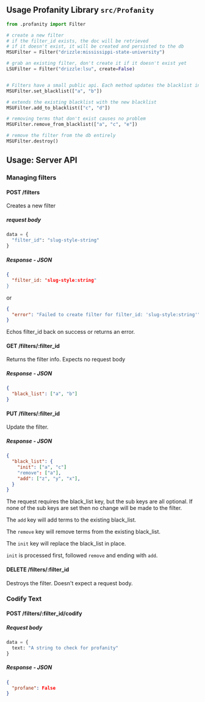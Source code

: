 ## Usage Profanity Library `src/Profanity`

```python
from .profanity import Filter

# create a new filter
# if the filter_id exists, the doc will be retrieved
# if it doesn't exist, it will be created and persisted to the db
MSUFilter = Filter("drizzle:mississippi-state-university")

# grab an existing filter, don't create it if it doesn't exist yet
LSUFilter = Filter("drizzle:lsu", create=False)


# Filters have a small public api. Each method updates the blacklist in memory and persists the change to the database
MSUFilter.set_blacklist(["a", "b"])

# extends the existing blacklist with the new blacklist
MSUFilter.add_to_blacklist(["c", "d"])

# removing terms that don't exist causes no problem
MSUFilter.remove_from_blacklist(["a", "c", "e"])

# remove the filter from the db entirely
MSUFilter.destroy()
```


## Usage: Server API

### Managing filters

#### POST /filters

Creates a new filter

##### request body

```python
data = {
  "filter_id": "slug-style-string"
}
```

##### Response - JSON

```json
{
  "filter_id: "slug-style:string"
}
```

or

```json
{
  "error": "Failed to create filter for filter_id: 'slug-style:string'"
}
```

Echos filter_id back on success or returns an error.


#### GET /filters/:filter_id

Returns the filter info. Expects no request body

##### Response - JSON

```json
{
  "black_list": ["a", "b"]
}
```

#### PUT /filters/:filter_id

Update the filter.

##### Response - JSON

```json
{
  "black_list": {
    "init": ["a", "c"]
    "remove": ["a"],
    "add": ["z", "y", "x"],
  }
}
```

The request requires the black_list key, but the sub keys are all optional.  If none of the sub keys are set then no change will be made to the filter.

The `add` key will add terms to the existing black_list.

The `remove` key will remove terms from the existing black_list.

The `init` key will replace the black_list in place.

`init` is processed first, followed `remove` and ending with `add`.

#### DELETE /filters/:filter_id

Destroys the filter. Doesn't expect a request body.

### Codify Text

#### POST /filters/:filter_id/codify

##### Request body

```python
data = {
  text: "A string to check for profanity"
}
```

##### Response - JSON

```json
{
  "profane": False
}
```